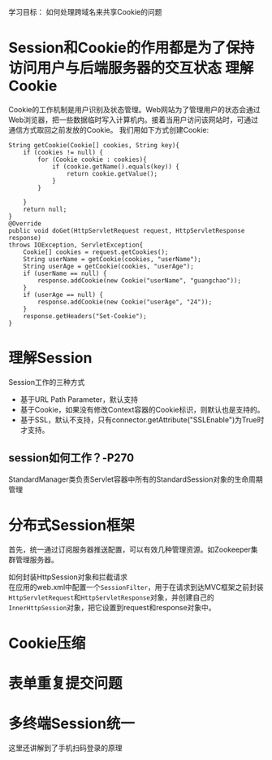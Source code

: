 学习目标：
如何处理跨域名来共享Cookie的问题




Session和Cookie的作用都是为了保持访问用户与后端服务器的交互状态
理解Cookie
==============
Cookie的工作机制是用户识别及状态管理。Web网站为了管理用户的状态会通过Web浏览器，把一些数据临时写入计算机内。接着当用户访问该网站时，可通过通信方式取回之前发放的Cookie。
我们用如下方式创建Cookie:
```
String getCookie(Cookie[] cookies, String key){
	if (cookies != null) {
		for (Cookie cookie : cookies){
			if (cookie.getName().equals(key)) {
				return cookie.getValue();
			}
		}

	}
	return null;
}
@Override
public void doGet(HttpServletRequest request, HttpServletResponse response)
throws IOException, ServletException{
	Cookie[] cookies = request.getCookies();
	String userName = getCookie(cookies, "userName");
	String userAge = getCookie(cookies, "userAge");
	if (userName == null) {
		response.addCookie(new Cookie("userName", "guangchao"));
	}
	if (userAge == null) {
		response.addCookie(new Cookie("userAge", "24"));
	}
	response.getHeaders("Set-Cookie");
}

```
理解Session
============
Session工作的三种方式
* 基于URL Path Parameter，默认支持
* 基于Cookie，如果没有修改Context容器的Cookie标识，则默认也是支持的。
* 基于SSL，默认不支持，只有connector.getAttribute("SSLEnable")为True时才支持。

session如何工作？-P270
------------

StandardManager类负责Servlet容器中所有的StandardSession对象的生命周期管理

分布式Session框架
=============
首先，统一通过订阅服务器推送配置，可以有效几种管理资源。如Zookeeper集群管理服务器。

如何封装HttpSession对象和拦截请求  
在应用的web.xml中配置一个`SessionFilter`，用于在请求到达MVC框架之前封装`HttpServletRequest`和`HttpServletResponse`对象，并创建自己的`InnerHttpSession`对象，把它设置到request和response对象中。


Cookie压缩
==========
表单重复提交问题
============
多终端Session统一
========
这里还讲解到了手机扫码登录的原理
